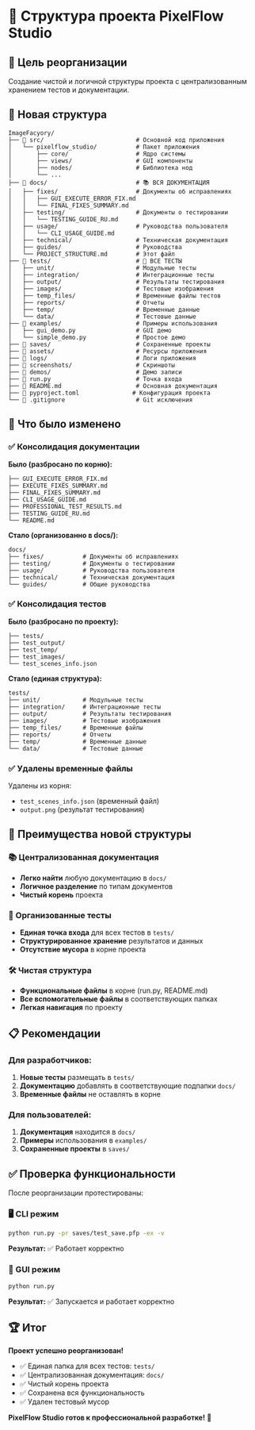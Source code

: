 # 📁 Структура проекта PixelFlow Studio

## 🎯 Цель реорганизации

Создание чистой и логичной структуры проекта с централизованным хранением тестов и документации.

## 📂 Новая структура

```
ImageFacyory/
├── 📁 src/                          # Основной код приложения
│   └── pixelflow_studio/           # Пакет приложения
│       ├── core/                   # Ядро системы
│       ├── views/                  # GUI компоненты
│       ├── nodes/                  # Библиотека нод
│       └── ...
├── 📁 docs/                         # 📚 ВСЯ ДОКУМЕНТАЦИЯ
│   ├── fixes/                      # Документы об исправлениях
│   │   ├── GUI_EXECUTE_ERROR_FIX.md
│   │   └── FINAL_FIXES_SUMMARY.md
│   ├── testing/                    # Документы о тестировании  
│   │   └── TESTING_GUIDE_RU.md
│   ├── usage/                      # Руководства пользователя
│   │   └── CLI_USAGE_GUIDE.md
│   ├── technical/                  # Техническая документация
│   ├── guides/                     # Руководства
│   └── PROJECT_STRUCTURE.md        # Этот файл
├── 📁 tests/                        # 🧪 ВСЕ ТЕСТЫ
│   ├── unit/                       # Модульные тесты
│   ├── integration/                # Интеграционные тесты
│   ├── output/                     # Результаты тестирования
│   ├── images/                     # Тестовые изображения
│   ├── temp_files/                 # Временные файлы тестов
│   ├── reports/                    # Отчеты
│   ├── temp/                       # Временные данные
│   └── data/                       # Тестовые данные
├── 📁 examples/                     # Примеры использования
│   ├── gui_demo.py                 # GUI демо
│   └── simple_demo.py              # Простое демо
├── 📁 saves/                        # Сохраненные проекты
├── 📁 assets/                       # Ресурсы приложения
├── 📁 logs/                         # Логи приложения
├── 📁 screenshots/                  # Скриншоты
├── 📁 demos/                        # Демо записи
├── 📄 run.py                        # Точка входа
├── 📄 README.md                     # Основная документация
├── 📄 pyproject.toml               # Конфигурация проекта
└── 📄 .gitignore                    # Git исключения
```

## 🔄 Что было изменено

### ✅ Консолидация документации

**Было (разбросано по корню):**
```
├── GUI_EXECUTE_ERROR_FIX.md
├── EXECUTE_FIXES_SUMMARY.md  
├── FINAL_FIXES_SUMMARY.md
├── CLI_USAGE_GUIDE.md
├── PROFESSIONAL_TEST_RESULTS.md
├── TESTING_GUIDE_RU.md
└── README.md
```

**Стало (организованно в docs/):**
```
docs/
├── fixes/           # Документы об исправлениях
├── testing/         # Документы о тестировании
├── usage/           # Руководства пользователя
├── technical/       # Техническая документация
└── guides/          # Общие руководства
```

### ✅ Консолидация тестов

**Было (разбросано по проекту):**
```
├── tests/
├── test_output/
├── test_temp/
├── test_images/
└── test_scenes_info.json
```

**Стало (единая структура):**
```
tests/
├── unit/            # Модульные тесты
├── integration/     # Интеграционные тесты
├── output/          # Результаты тестирования
├── images/          # Тестовые изображения
├── temp_files/      # Временные файлы
├── reports/         # Отчеты
├── temp/            # Временные данные
└── data/            # Тестовые данные
```

### ✅ Удалены временные файлы

Удалены из корня:
- `test_scenes_info.json` (временный файл)
- `output.png` (результат тестирования)

## 🎯 Преимущества новой структуры

### 📚 Централизованная документация
- **Легко найти** любую документацию в `docs/`
- **Логичное разделение** по типам документов
- **Чистый корень** проекта

### 🧪 Организованные тесты  
- **Единая точка входа** для всех тестов в `tests/`
- **Структурированное хранение** результатов и данных
- **Отсутствие мусора** в корне проекта

### 🛠️ Чистая структура
- **Функциональные файлы** в корне (run.py, README.md)
- **Все вспомогательные файлы** в соответствующих папках
- **Легкая навигация** по проекту

## 📋 Рекомендации

### Для разработчиков:
1. **Новые тесты** размещать в `tests/`
2. **Документацию** добавлять в соответствующие подпапки `docs/`
3. **Временные файлы** не оставлять в корне

### Для пользователей:
1. **Документация** находится в `docs/`
2. **Примеры** использования в `examples/`
3. **Сохраненные проекты** в `saves/`

## ✅ Проверка функциональности

После реорганизации протестированы:

### 🖥️ CLI режим
```bash
python run.py -pr saves/test_save.pfp -ex -v
```
**Результат:** ✅ Работает корректно

### 🎨 GUI режим  
```bash
python run.py
```
**Результат:** ✅ Запускается и работает корректно

## 🏆 Итог

**Проект успешно реорганизован!**

- ✅ Единая папка для всех тестов: `tests/`
- ✅ Централизованная документация: `docs/`
- ✅ Чистый корень проекта
- ✅ Сохранена вся функциональность
- ✅ Удален тестовый мусор

**PixelFlow Studio готов к профессиональной разработке!** 🚀